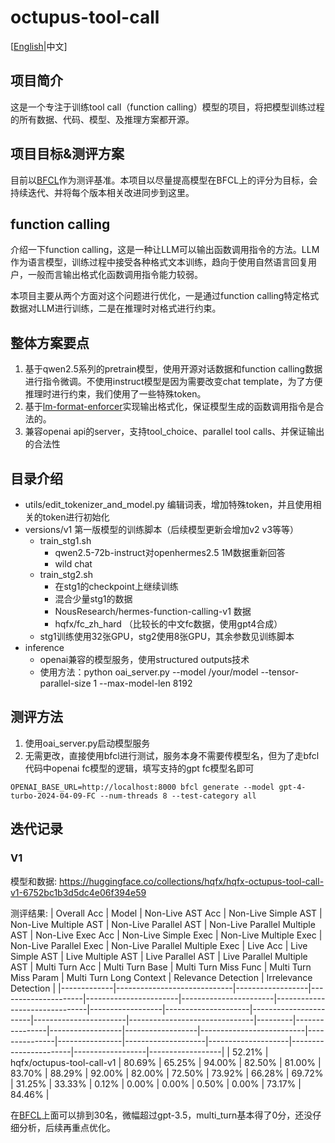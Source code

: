 # octupus-tool-call

[[English](https://github.com/kongjiellx/octupus-tool-call/blob/main/README-en.md)|中文]
## 项目简介
这是一个专注于训练tool call（function calling）模型的项目，将把模型训练过程的所有数据、代码、模型、及推理方案都开源。

## 项目目标&测评方案
目前以[BFCL](https://gorilla.cs.berkeley.edu/leaderboard.html)作为测评基准。本项目以尽量提高模型在BFCL上的评分为目标，会持续迭代、并将每个版本相关改进同步到这里。

## function calling
介绍一下function calling，这是一种让LLM可以输出函数调用指令的方法。LLM作为语言模型，训练过程中接受各种格式文本训练，趋向于使用自然语言回复用户，一般而言输出格式化函数调用指令能力较弱。

本项目主要从两个方面对这个问题进行优化，一是通过function calling特定格式数据对LLM进行训练，二是在推理时对格式进行约束。

## 整体方案要点
1. 基于qwen2.5系列的pretrain模型，使用开源对话数据和function calling数据进行指令微调。不使用instruct模型是因为需要改变chat template，为了方便推理时进行约束，我们使用了一些特殊token。
2. 基于[lm-format-enforcer](https://github.com/noamgat/lm-format-enforcer)实现输出格式化，保证模型生成的函数调用指令是合法的。
3. 兼容openai api的server，支持tool_choice、parallel tool calls、并保证输出的合法性

## 目录介绍
- utils/edit_tokenizer_and_model.py 编辑词表，增加特殊token，并且使用相关的token进行初始化
- versions/v1 第一版模型的训练脚本（后续模型更新会增加v2 v3等等）
    - train_stg1.sh
        - qwen2.5-72b-instruct对openhermes2.5 1M数据重新回答
        - wild chat
    - train_stg2.sh
        - 在stg1的checkpoint上继续训练
        - 混合少量stg1的数据
        - NousResearch/hermes-function-calling-v1 数据
        - hqfx/fc_zh_hard （比较长的中文fc数据，使用gpt4合成）
    - stg1训练使用32张GPU，stg2使用8张GPU，其余参数见训练脚本
- inference
    - openai兼容的模型服务，使用structured outputs技术
    - 使用方法：python oai_server.py --model /your/model --tensor-parallel-size 1 --max-model-len 8192

## 测评方法
1. 使用oai_server.py启动模型服务
2. 无需更改，直接使用bfcl进行测试，服务本身不需要传模型名，但为了走bfcl代码中openai fc模型的逻辑，填写支持的gpt fc模型名即可
```
OPENAI_BASE_URL=http://localhost:8000 bfcl generate --model gpt-4-turbo-2024-04-09-FC --num-threads 8 --test-category all
```


## 迭代记录
### V1

模型和数据: https://huggingface.co/collections/hqfx/hqfx-octupus-tool-call-v1-6752bc1b3d5dc4e06f394e59

测评结果: 
| Overall Acc | Model                        | Non-Live AST Acc | Non-Live Simple AST | Non-Live Multiple AST | Non-Live Parallel AST | Non-Live Parallel Multiple AST | Non-Live Exec Acc | Non-Live Simple Exec | Non-Live Multiple Exec | Non-Live Parallel Exec | Non-Live Parallel Multiple Exec | Live Acc | Live Simple AST | Live Multiple AST | Live Parallel AST | Live Parallel Multiple AST | Multi Turn Acc | Multi Turn Base | Multi Turn Miss Func | Multi Turn Miss Param | Multi Turn Long Context | Relevance Detection | Irrelevance Detection |
|-------------|-----------------------------|------------------|---------------------|-----------------------|-----------------------|-------------------------------|------------------|---------------------|-----------------------|-----------------------|-------------------------------|---------|----------------|------------------|------------------|--------------------------|---------------|----------------|--------------------|--------------------|-----------------------|------------------|------------------|
| 52.21%      | hqfx/octupus-tool-call-v1 | 80.69%           | 65.25%              | 94.00%               | 82.50%               | 81.00%                         | 83.70%           | 88.29%              | 92.00%               | 82.00%               | 72.50%                         | 73.92%  | 66.28%         | 69.72%           | 31.25%           | 33.33%                  | 0.12%         | 0.00%          | 0.00%              | 0.50%              | 0.00%                | 73.17%           | 84.46%           |

在[BFCL](https://gorilla.cs.berkeley.edu/leaderboard.html)上面可以排到30名，微幅超过gpt-3.5，multi_turn基本得了0分，还没仔细分析，后续再重点优化。
